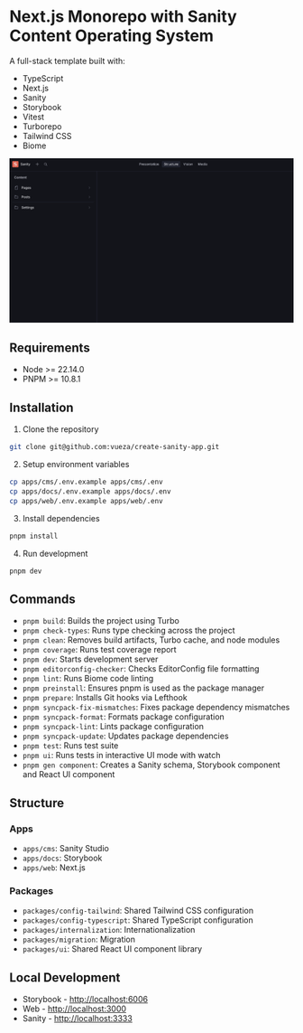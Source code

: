 # Next.js Monorepo with Sanity Content Operating System

A full-stack template built with:

- TypeScript
- Next.js
- Sanity
- Storybook
- Vitest
- Turborepo
- Tailwind CSS
- Biome

![Screenshot](image.png)

## Requirements

- Node >= 22.14.0
- PNPM >= 10.8.1

## Installation

1. Clone the repository

```bash
git clone git@github.com:vueza/create-sanity-app.git
```

2. Setup environment variables

```bash
cp apps/cms/.env.example apps/cms/.env
cp apps/docs/.env.example apps/docs/.env
cp apps/web/.env.example apps/web/.env
```

3. Install dependencies

```bash
pnpm install
```

4. Run development

```bash
pnpm dev
```

## Commands

- `pnpm build`: Builds the project using Turbo
- `pnpm check-types`: Runs type checking across the project
- `pnpm clean`: Removes build artifacts, Turbo cache, and node modules
- `pnpm coverage`: Runs test coverage report
- `pnpm dev`: Starts development server
- `pnpm editorconfig-checker`: Checks EditorConfig file formatting
- `pnpm lint`: Runs Biome code linting
- `pnpm preinstall`: Ensures pnpm is used as the package manager
- `pnpm prepare`: Installs Git hooks via Lefthook
- `pnpm syncpack-fix-mismatches`: Fixes package dependency mismatches
- `pnpm syncpack-format`: Formats package configuration
- `pnpm syncpack-lint`: Lints package configuration
- `pnpm syncpack-update`: Updates package dependencies
- `pnpm test`: Runs test suite
- `pnpm ui`: Runs tests in interactive UI mode with watch
- `pnpm gen component`: Creates a Sanity schema, Storybook component and React
  UI component

## Structure

### Apps

- `apps/cms`: Sanity Studio
- `apps/docs`: Storybook
- `apps/web`: Next.js

### Packages

- `packages/config-tailwind`: Shared Tailwind CSS configuration
- `packages/config-typescript`: Shared TypeScript configuration
- `packages/internalization`: Internationalization
- `packages/migration`: Migration
- `packages/ui`: Shared React UI component library

## Local Development

- Storybook - [http://localhost:6006](http://localhost:6006)
- Web - [http://localhost:3000](http://localhost:3000)
- Sanity - [http://localhost:3333](http://localhost:3333)
